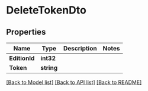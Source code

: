 # DeleteTokenDto

## Properties

Name | Type | Description | Notes
------------ | ------------- | ------------- | -------------
**EditionId** | **int32** |  | 
**Token** | **string** |  | 

[[Back to Model list]](../README.md#documentation-for-models) [[Back to API list]](../README.md#documentation-for-api-endpoints) [[Back to README]](../README.md)


